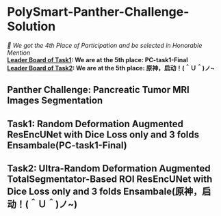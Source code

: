 # PolySmart-Panther-Challenge-Solution
*🎉 We got the 4th Place of Participation and be selected in Honorable Mention*<br>
**[Leader Board of Task1](https://panther.grand-challenge.org/evaluation/closed-testing-phase/leaderboard/): We are at the 5th place: PC-task1-Final**<br>
**[Leader Board of Task2](https://panther.grand-challenge.org/evaluation/closed-testing-phase-task-2/leaderboard/): We are at the 5th place: 原神，启动！(＾Ｕ＾)ノ~**
## Panther Challenge: Pancreatic Tumor MRI Images Segmentation

## Task1: Random Deformation Augmented ResEncUNet with Dice Loss only and 3 folds Ensambale(PC-task1-Final)


## Task2: Ultra-Random Deformation Augmented TotalSegmentator-Based ROI ResEncUNet with Dice Loss only and 3 folds Ensambale(原神，启动！(＾Ｕ＾)ノ~)



